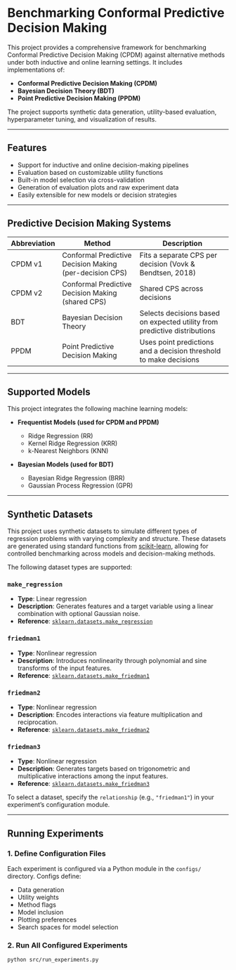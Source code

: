 # Benchmarking Conformal Predictive Decision Making

This project provides a comprehensive framework for benchmarking Conformal Predictive Decision Making (CPDM) against alternative methods under both inductive and online learning settings. It includes implementations of:

- **Conformal Predictive Decision Making (CPDM)**
- **Bayesian Decision Theory (BDT)**
- **Point Predictive Decision Making (PPDM)**

The project supports synthetic data generation, utility-based evaluation, hyperparameter tuning, and visualization of results.

---

## Features

- Support for inductive and online decision-making pipelines
- Evaluation based on customizable utility functions
- Built-in model selection via cross-validation
- Generation of evaluation plots and raw experiment data
- Easily extensible for new models or decision strategies

---

## Predictive Decision Making Systems

| Abbreviation | Method                             | Description |
|--------------|-------------------------------------|-------------|
| CPDM v1      | Conformal Predictive Decision Making (per-decision CPS) | Fits a separate CPS per decision (Vovk & Bendtsen, 2018) |
| CPDM v2      | Conformal Predictive Decision Making (shared CPS)       | Shared CPS across decisions |
| BDT          | Bayesian Decision Theory            | Selects decisions based on expected utility from predictive distributions |
| PPDM         | Point Predictive Decision Making    | Uses point predictions and a decision threshold to make decisions |

---

## Supported Models

This project integrates the following machine learning models:

- **Frequentist Models (used for CPDM and PPDM)**
  - Ridge Regression (RR)
  - Kernel Ridge Regression (KRR)
  - k-Nearest Neighbors (KNN)

- **Bayesian Models (used for BDT)**
  - Bayesian Ridge Regression (BRR)
  - Gaussian Process Regression (GPR)

---

## Synthetic Datasets

This project uses synthetic datasets to simulate different types of regression problems with varying complexity and structure. These datasets are generated using standard functions from [scikit-learn](https://scikit-learn.org/), allowing for controlled benchmarking across models and decision-making methods.

The following dataset types are supported:

### `make_regression`

- **Type**: Linear regression  
- **Description**: Generates features and a target variable using a linear combination with optional Gaussian noise.  
- **Reference**: [`sklearn.datasets.make_regression`](https://scikit-learn.org/stable/modules/generated/sklearn.datasets.make_regression.html)

### `friedman1`

- **Type**: Nonlinear regression  
- **Description**: Introduces nonlinearity through polynomial and sine transforms of the input features.  
- **Reference**: [`sklearn.datasets.make_friedman1`](https://scikit-learn.org/stable/modules/generated/sklearn.datasets.make_friedman1.html)

### `friedman2`

- **Type**: Nonlinear regression  
- **Description**: Encodes interactions via feature multiplication and reciprocation.  
- **Reference**: [`sklearn.datasets.make_friedman2`](https://scikit-learn.org/stable/modules/generated/sklearn.datasets.make_friedman2.html)

### `friedman3`

- **Type**: Nonlinear regression  
- **Description**: Generates targets based on trigonometric and multiplicative interactions among the input features.
- **Reference**: [`sklearn.datasets.make_friedman3`](https://scikit-learn.org/stable/modules/generated/sklearn.datasets.make_friedman3.html)

To select a dataset, specify the `relationship` (e.g., `"friedman1"`) in your experiment’s configuration module.

---

## Running Experiments

### 1. Define Configuration Files

Each experiment is configured via a Python module in the `configs/` directory. Configs define:

- Data generation
- Utility weights
- Method flags
- Model inclusion
- Plotting preferences
- Search spaces for model selection

### 2. Run All Configured Experiments

```bash
python src/run_experiments.py
